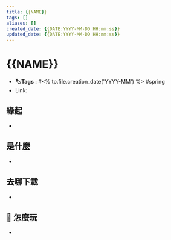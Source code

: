 ```yaml
---
title: {{NAME}}
tags: []
aliases: []
created_date: {{DATE:YYYY-MM-DD HH:mm:ss}}
updated_date: {{DATE:YYYY-MM-DD HH:mm:ss}}
---
```


# {{NAME}}
- **🏷️Tags** :   #<% tp.file.creation_date('YYYY-MM') %> #spring 
- Link: 

## 緣起

- 

## 是什麼

- 

## 去哪下載

- 

## 📝 怎麼玩

- 
